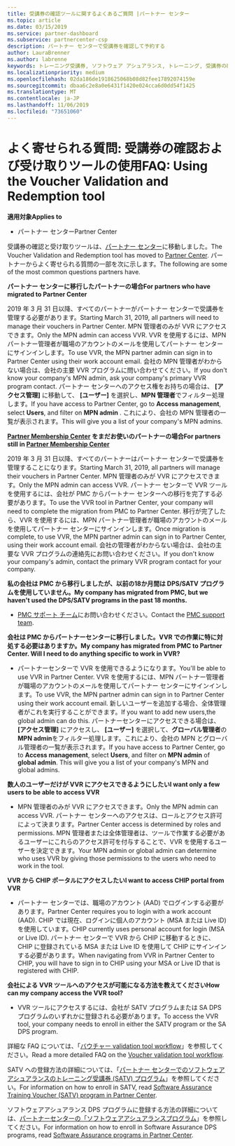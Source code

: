 ```yaml
---
title: 受講券の確認ツールに関するよくあるご質問 |パートナー センター
ms.topic: article
ms.date: 03/15/2019
ms.service: partner-dashboard
ms.subservice: partnercenter-csp
description: パートナー センターで受講券を確認して予約する
author: LauraBrenner
ms.author: labrenne
keywords: トレーニング受講券, ソフトウェア アシュアランス, トレーニング, 受講券の確認, 受講券の予約
ms.localizationpriority: medium
ms.openlocfilehash: 02da186de1918625068b08d82fee17892074159e
ms.sourcegitcommit: dbaa6c2e8a0e6431f1420e024cca6d0dd54f1425
ms.translationtype: MT
ms.contentlocale: ja-JP
ms.lasthandoff: 11/06/2019
ms.locfileid: "73651060"
---
```

# <a name="faq-using-the-voucher-validation-and-redemption-tool"></a><span data-ttu-id="f43b4-104">よく寄せられる質問: 受講券の確認および受け取りツールの使用</span><span class="sxs-lookup"><span data-stu-id="f43b4-104">FAQ: Using the Voucher Validation and Redemption tool</span></span> 

<span data-ttu-id="f43b4-105">**適用対象**</span><span class="sxs-lookup"><span data-stu-id="f43b4-105">**Applies to**</span></span>

- <span data-ttu-id="f43b4-106">パートナー センター</span><span class="sxs-lookup"><span data-stu-id="f43b4-106">Partner Center</span></span>

<span data-ttu-id="f43b4-107">受講券の確認と受け取りツールは、[パートナー センター](https://partner.microsoft.com/pcv/dashboard/overview)に移動しました。</span><span class="sxs-lookup"><span data-stu-id="f43b4-107">The Voucher Validation and Redemption tool has moved to [Partner Center](https://partner.microsoft.com/pcv/dashboard/overview).</span></span> <span data-ttu-id="f43b4-108">パートナーからよく寄せられる質問の一部を次に示します。</span><span class="sxs-lookup"><span data-stu-id="f43b4-108">The following are some of the most common questions partners have.</span></span> 

<span data-ttu-id="f43b4-109">**パートナー センターに移行したパートナーの場合**</span><span class="sxs-lookup"><span data-stu-id="f43b4-109">**For partners who have migrated to Partner Center**</span></span>

 <span data-ttu-id="f43b4-110">2019 年 3 月 31 日以降、すべてのパートナーがパートナー センターで受講券を管理する必要があります。</span><span class="sxs-lookup"><span data-stu-id="f43b4-110">Starting March 31, 2019, all partners will need to manage their vouchers in Partner Center.</span></span> <span data-ttu-id="f43b4-111">MPN 管理者のみが VVR にアクセスできます。</span><span class="sxs-lookup"><span data-stu-id="f43b4-111">Only the MPN admin can access VVR.</span></span> <span data-ttu-id="f43b4-112">VVR を使用するには、MPN パートナー管理者が職場のアカウントのメールを使用してパートナー センターにサインインします。</span><span class="sxs-lookup"><span data-stu-id="f43b4-112">To use VVR, the MPN partner admin can sign in to Partner Center using their work account email.</span></span> <span data-ttu-id="f43b4-113">会社の MPN 管理者がわからない場合は、会社の主要 VVR プログラムに問い合わせてください。</span><span class="sxs-lookup"><span data-stu-id="f43b4-113">If you don't know your company's MPN admin, ask your company's primary VVR program contact.</span></span>  <span data-ttu-id="f43b4-114">パートナー センターへのアクセス権をお持ちの場合は、 **[アクセス管理]** に移動して、 **[ユーザー]** を選択し、**MPN 管理者**でフィルター処理します。</span><span class="sxs-lookup"><span data-stu-id="f43b4-114">If you have access to Partner Center, go to **Access management**, select **Users**, and filter on **MPN admin** .</span></span> <span data-ttu-id="f43b4-115">これにより、会社の MPN 管理者の一覧が表示されます。</span><span class="sxs-lookup"><span data-stu-id="f43b4-115">This will give you a list of your company's MPN admins.</span></span>  

<span data-ttu-id="f43b4-116">**[Partner Membership Center](https://partner.microsoft.com/) をまだお使いのパートナーの場合**</span><span class="sxs-lookup"><span data-stu-id="f43b4-116">**For partners still in [Partner Membership Center](https://partner.microsoft.com/)**</span></span>

<span data-ttu-id="f43b4-117">2019 年 3 月 31 日以降、すべてのパートナーはパートナー センターで受講券を管理することになります。</span><span class="sxs-lookup"><span data-stu-id="f43b4-117">Starting March 31, 2019, all partners will manage their vouchers in Partner Center.</span></span> <span data-ttu-id="f43b4-118">MPN 管理者のみが VVR にアクセスできます。</span><span class="sxs-lookup"><span data-stu-id="f43b4-118">Only the MPN admin can access VVR.</span></span> <span data-ttu-id="f43b4-119">パートナー センターで VVR ツールを使用するには、会社が PMC からパートナー センターへの移行を完了する必要があります。</span><span class="sxs-lookup"><span data-stu-id="f43b4-119">To use the VVR tool in Partner Center, your company will need to complete the migration from PMC to Partner Center.</span></span> <span data-ttu-id="f43b4-120">移行が完了したら、VVR を使用するには、MPN パートナー管理者が職場のアカウントのメールを使用してパートナー センターにサインインします。</span><span class="sxs-lookup"><span data-stu-id="f43b4-120">Once migration is complete, to use VVR, the MPN partner admin can sign in to Partner Center, using their work account email.</span></span> <span data-ttu-id="f43b4-121">会社の管理者がわからない場合は、会社の主要な VVR プログラムの連絡先にお問い合わせください。</span><span class="sxs-lookup"><span data-stu-id="f43b4-121">If you don't know your company's admin, contact the primary VVR program contact for your company.</span></span>  


<span data-ttu-id="f43b4-122">**私の会社は PMC から移行しましたが、以前の18か月間は DPS/SATV プログラムを使用していません。**</span><span class="sxs-lookup"><span data-stu-id="f43b4-122">**My company has migrated from PMC, but we haven't used the DPS/SATV programs in the past 18 months.**</span></span>

- <span data-ttu-id="f43b4-123">[PMC サポート チーム](mailto:proghelp@microsoft.com)にお問い合わせください。</span><span class="sxs-lookup"><span data-stu-id="f43b4-123">Contact the [PMC support team](mailto:proghelp@microsoft.com).</span></span> 


<span data-ttu-id="f43b4-124">**会社は PMC からパートナーセンターに移行しました。VVR での作業に特に対処する必要はありますか。**</span><span class="sxs-lookup"><span data-stu-id="f43b4-124">**My company has migrated from PMC to Partner Center. Will I need to do anything specific to work in VVR?**</span></span> 

- <span data-ttu-id="f43b4-125">パートナーセンターで VVR を使用できるようになります。</span><span class="sxs-lookup"><span data-stu-id="f43b4-125">You'll be able to use VVR in Partner Center.</span></span>  <span data-ttu-id="f43b4-126">VVR を使用するには、MPN パートナー管理者が職場のアカウントのメールを使用してパートナー センターにサインインします。</span><span class="sxs-lookup"><span data-stu-id="f43b4-126">To use VVR, the MPN partner admin can sign in to Partner Center using their work account email.</span></span> <span data-ttu-id="f43b4-127">新しいユーザーを追加する場合、全体管理者がこれを実行することができます。</span><span class="sxs-lookup"><span data-stu-id="f43b4-127">If you want to add new users,the global admin can do this.</span></span> <span data-ttu-id="f43b4-128">パートナーセンターにアクセスできる場合は、 **[アクセス管理]** にアクセスし、 **[ユーザー]** を選択して、**グローバル管理者**の**MPN admin**をフィルター処理します。これにより、会社の MPN とグローバル管理者の一覧が表示されます。</span><span class="sxs-lookup"><span data-stu-id="f43b4-128">If you have access to Partner Center, go to **Access management**, select **Users**, and filter on **MPN admin** of **global admin**. This will give you a list of your company's MPN and global admins.</span></span>  

<span data-ttu-id="f43b4-129">**数人のユーザーだけが VVR にアクセスできるようにしたい**</span><span class="sxs-lookup"><span data-stu-id="f43b4-129">**I want only a few users to be able to access VVR**</span></span>

- <span data-ttu-id="f43b4-130">MPN 管理者のみが VVR にアクセスできます。</span><span class="sxs-lookup"><span data-stu-id="f43b4-130">Only the MPN admin can access VVR.</span></span> <span data-ttu-id="f43b4-131">パートナー センターへのアクセスは、ロールとアクセス許可によって決まります。</span><span class="sxs-lookup"><span data-stu-id="f43b4-131">Partner Center access is determined by roles and permissions.</span></span> <span data-ttu-id="f43b4-132">MPN 管理者または全体管理者は、ツールで作業する必要があるユーザーにこれらのアクセス許可を付与することで、VVR を使用するユーザーを決定できます。</span><span class="sxs-lookup"><span data-stu-id="f43b4-132">Your MPN admin or global admin can determine who uses VVR by giving those permissions to the users who need to work in the tool.</span></span>

<span data-ttu-id="f43b4-133">**VVR から CHIP ポータルにアクセスしたい**</span><span class="sxs-lookup"><span data-stu-id="f43b4-133">**I want to access CHIP portal from VVR**</span></span>

- <span data-ttu-id="f43b4-134">パートナー センターでは、職場のアカウント (AAD) でログインする必要があります。</span><span class="sxs-lookup"><span data-stu-id="f43b4-134">Partner Center requires you to login with a work account (AAD).</span></span>  <span data-ttu-id="f43b4-135">CHIP では現在、ログインに個人のアカウント (MSA または Live ID) を使用しています。</span><span class="sxs-lookup"><span data-stu-id="f43b4-135">CHIP currently uses personal account for login (MSA or Live ID).</span></span>  <span data-ttu-id="f43b4-136">パートナー センターで VVR から CHIP に移動するときに、CHIP に登録されている MSA または Live ID を使用して CHIP にサインインする必要があります。</span><span class="sxs-lookup"><span data-stu-id="f43b4-136">When navigating from VVR in Partner Center to CHIP, you will have to sign in to CHIP using your MSA or Live ID that is registered with CHIP.</span></span>

<span data-ttu-id="f43b4-137">**会社による VVR ツールへのアクセスが可能になる方法を教えてください**</span><span class="sxs-lookup"><span data-stu-id="f43b4-137">**How can my company access the VVR tool?**</span></span>

- <span data-ttu-id="f43b4-138">VVR ツールにアクセスするには、会社が SATV プログラムまたは SA DPS プログラムのいずれかに登録される必要があります。</span><span class="sxs-lookup"><span data-stu-id="f43b4-138">To access the VVR tool, your company needs to enroll in either the SATV program or the SA DPS program.</span></span>

<span data-ttu-id="f43b4-139">詳細な FAQ については、「[バウチャー validation tool workflow](https://query.prod.cms.rt.microsoft.com/cms/api/am/binary/RE3kz5o)」を参照してください。</span><span class="sxs-lookup"><span data-stu-id="f43b4-139">Read a more detailed FAQ on the [Voucher validation tool workflow](https://query.prod.cms.rt.microsoft.com/cms/api/am/binary/RE3kz5o).</span></span>

<span data-ttu-id="f43b4-140">SATV への登録方法の詳細については、「[パートナー センターでのソフトウェア アシュアランスのトレーニング受講券 (SATV) プログラム](software-assurance-satv.md)」を参照してください。</span><span class="sxs-lookup"><span data-stu-id="f43b4-140">For information on how to enroll in SATV, read [Software Assurance Training Voucher (SATV) program in Partner Center](software-assurance-satv.md).</span></span>

<span data-ttu-id="f43b4-141">ソフトウェアアシュアランス DPS プログラムに登録する方法の詳細については、[パートナーセンターの「ソフトウェアアシュアランスプログラム](software-assurance-dps.md)」を参照してください。</span><span class="sxs-lookup"><span data-stu-id="f43b4-141">For information on how to enroll in Software Assurance DPS programs, read [Software Assurance programs in Partner Center](software-assurance-dps.md).</span></span>
